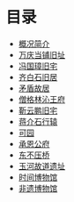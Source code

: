 # 目录

- [概况简介](./README.md)
- [万庆当铺旧址]()
- [冯国璋旧宅]()
- [齐白石旧居]()
- [矛盾故居]()
- [僧格林沁王府]()
- [靳云鹏旧宅]()
- [蒋介石行辕]()
- [可园]()
- [承恩公府]()
- [东不压桥]()
- [玉河故道遗址]()
- [时间博物馆]()
- [非遗博物馆]()